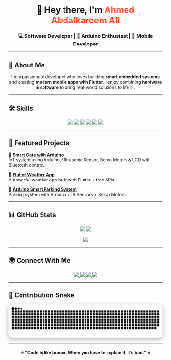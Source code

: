 <!-- Banner / Header -->
<h1 align="center">👋 Hey there, I'm <span style="color:#FF5733">Ahmed Abdalkareem Ali</span></h1>
<h3 align="center">💻 Software Developer | 🔧 Arduino Enthusiast | 📱 Mobile Developer</h3>

---

## 🚀 About Me  
<p align="center">
I'm a passionate developer who loves building <b>smart embedded systems</b> 
and creating <b>modern mobile apps with Flutter</b>.  
I enjoy combining <b>hardware & software</b> to bring real-world solutions to life ✨.
</p>

---

## 🛠 Skills  

<p align="center">
<img src="https://img.shields.io/badge/Flutter-02569B?style=for-the-badge&logo=flutter&logoColor=white" />
<img src="https://img.shields.io/badge/Dart-0175C2?style=for-the-badge&logo=dart&logoColor=white" />
<img src="https://img.shields.io/badge/Firebase-FFCA28?style=for-the-badge&logo=firebase&logoColor=black" />
<img src="https://img.shields.io/badge/GitHub-181717?style=for-the-badge&logo=github&logoColor=white" />
<img src="https://img.shields.io/badge/Arduino-00979D?style=for-the-badge&logo=arduino&logoColor=white" />
<img src="https://img.shields.io/badge/ESP%20Boards-3C873A?style=for-the-badge&logo=espressif&logoColor=white" />
</p>

---

## 📌 Featured Projects  

<p align="center">
  
🔹 <b>[Smart Gate with Arduino](https://github.com/your-repo)</b>  
IoT system using Arduino, Ultrasonic Sensor, Servo Motors & LCD with Bluetooth control.  

🔹 <b>[Flutter Weather App](https://github.com/your-repo)</b>  
A powerful weather app built with Flutter + free APIs.  

🔹 <b>[Arduino Smart Parking System](https://github.com/your-repo)</b>  
Parking system with Arduino + IR Sensors + Servo Motors.  

</p>

---

## 📊 GitHub Stats  

<p align="center">
<img src="https://github-readme-stats.vercel.app/api?username=ahmedabdelkreem404&show_icons=true&theme=radical&hide_border=true&count_private=true" height="165"/>
<img src="https://github-readme-stats.vercel.app/api/top-langs/?username=ahmedabdelkreem404&layout=compact&theme=radical&hide_border=true" height="165"/>
</p>

<p align="center">
<img src="https://github-readme-streak-stats.herokuapp.com/?user=ahmedabdelkreem404&theme=radical&hide_border=true" height="165"/>
</p>

---

## 🌍 Connect With Me  

<p align="center">
<a href="https://wa.me/201095532012">
  <img src="https://img.shields.io/badge/WhatsApp-25D366?style=for-the-badge&logo=whatsapp&logoColor=white"/>
</a>
<a href="https://www.facebook.com/ahmedabdelkareem404">
  <img src="https://img.shields.io/badge/Facebook-1877F2?style=for-the-badge&logo=facebook&logoColor=white"/>
</a>
<a href="https://www.linkedin.com/in/ahmedabdelkreem404/">
  <img src="https://img.shields.io/badge/LinkedIn-0A66C2?style=for-the-badge&logo=linkedin&logoColor=white"/>
</a>
<a href="https://github.com/codespaces/new/ahmedabdelkreem404/">
  <img src="https://img.shields.io/badge/Codespaces-181717?style=for-the-badge&logo=github&logoColor=white"/>
</a>
</p>

---

## 🐍 Contribution Snake

<p align="center">
  <a href="https://github.com/ahmedabdelkreem404/ahmedabdelkreem404">
    <img src="https://github.com/Platane/snk/raw/output/github-contribution-grid-snake.svg" alt="Contribution Snake" width="650" style="border-radius:15px; box-shadow: 0 5px 15px rgba(0,0,0,0.3);"/>
  </a>
</p>

---

<h4 align="center">⭐ "Code is like humor. When you have to explain it, it’s bad." ⭐</h4>
